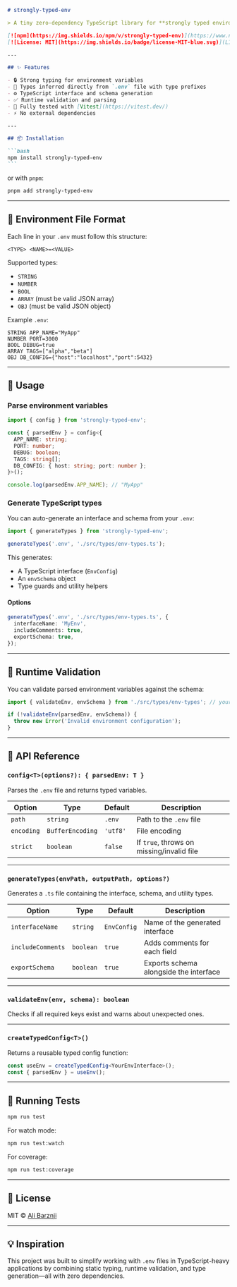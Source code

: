 ````markdown
# strongly-typed-env

> A tiny zero-dependency TypeScript library for **strongly typed environment variables**, where you define types directly in your `.env` file.

[![npm](https://img.shields.io/npm/v/strongly-typed-env)](https://www.npmjs.com/package/strongly-typed-env)
[![License: MIT](https://img.shields.io/badge/license-MIT-blue.svg)](LICENSE)

---

## ✨ Features

- 🔒 Strong typing for environment variables
- 📄 Types inferred directly from `.env` file with type prefixes
- ⚙️ TypeScript interface and schema generation
- ✅ Runtime validation and parsing
- 🧪 Fully tested with [Vitest](https://vitest.dev/)
- ⚡ No external dependencies

---

## 📦 Installation

```bash
npm install strongly-typed-env
```
````

or with `pnpm`:

```bash
pnpm add strongly-typed-env
```

---

## 📝 Environment File Format

Each line in your `.env` must follow this structure:

```
<TYPE> <NAME>=<VALUE>
```

Supported types:

- `STRING`
- `NUMBER`
- `BOOL`
- `ARRAY` (must be valid JSON array)
- `OBJ` (must be valid JSON object)

Example `.env`:

```
STRING APP_NAME="MyApp"
NUMBER PORT=3000
BOOL DEBUG=true
ARRAY TAGS=["alpha","beta"]
OBJ DB_CONFIG={"host":"localhost","port":5432}
```

---

## 🚀 Usage

### Parse environment variables

```ts
import { config } from 'strongly-typed-env';

const { parsedEnv } = config<{
  APP_NAME: string;
  PORT: number;
  DEBUG: boolean;
  TAGS: string[];
  DB_CONFIG: { host: string; port: number };
}>();

console.log(parsedEnv.APP_NAME); // "MyApp"
```

### Generate TypeScript types

You can auto-generate an interface and schema from your `.env`:

```ts
import { generateTypes } from 'strongly-typed-env';

generateTypes('.env', './src/types/env-types.ts');
```

This generates:

- A TypeScript interface (`EnvConfig`)
- An `envSchema` object
- Type guards and utility helpers

#### Options

```ts
generateTypes('.env', './src/types/env-types.ts', {
  interfaceName: 'MyEnv',
  includeComments: true,
  exportSchema: true,
});
```

---

## 🔐 Runtime Validation

You can validate parsed environment variables against the schema:

```ts
import { validateEnv, envSchema } from './src/types/env-types'; // your generated file

if (!validateEnv(parsedEnv, envSchema)) {
  throw new Error('Invalid environment configuration');
}
```

---

## 🧰 API Reference

### `config<T>(options?): { parsedEnv: T }`

Parses the `.env` file and returns typed variables.

| Option     | Type             | Default  | Description                               |
| ---------- | ---------------- | -------- | ----------------------------------------- |
| `path`     | `string`         | `.env`   | Path to the `.env` file                   |
| `encoding` | `BufferEncoding` | `'utf8'` | File encoding                             |
| `strict`   | `boolean`        | `false`  | If `true`, throws on missing/invalid file |

---

### `generateTypes(envPath, outputPath, options?)`

Generates a `.ts` file containing the interface, schema, and utility types.

| Option            | Type      | Default     | Description                            |
| ----------------- | --------- | ----------- | -------------------------------------- |
| `interfaceName`   | `string`  | `EnvConfig` | Name of the generated interface        |
| `includeComments` | `boolean` | `true`      | Adds comments for each field           |
| `exportSchema`    | `boolean` | `true`      | Exports schema alongside the interface |

---

### `validateEnv(env, schema): boolean`

Checks if all required keys exist and warns about unexpected ones.

---

### `createTypedConfig<T>()`

Returns a reusable typed config function:

```ts
const useEnv = createTypedConfig<YourEnvInterface>();
const { parsedEnv } = useEnv();
```

---

## 🧪 Running Tests

```bash
npm run test
```

For watch mode:

```bash
npm run test:watch
```

For coverage:

```bash
npm run test:coverage
```

---

## 📄 License

MIT © [Ali Barznji](https://github.com/Ali559)

---

## 💡 Inspiration

This project was built to simplify working with `.env` files in TypeScript-heavy applications by combining static typing, runtime validation, and type generation—all with zero dependencies.

```

```
